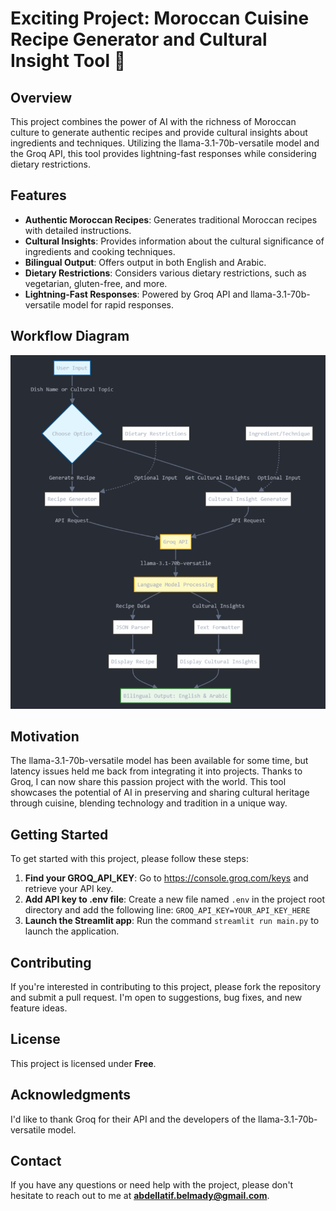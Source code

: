 **Exciting Project: Moroccan Cuisine Recipe Generator and Cultural Insight Tool 🚀**
===============================================================================

**Overview**
-----------

This project combines the power of AI with the richness of Moroccan culture to generate authentic recipes and provide cultural insights about ingredients and techniques. Utilizing the llama-3.1-70b-versatile model and the Groq API, this tool provides lightning-fast responses while considering dietary restrictions.

**Features**
------------

* **Authentic Moroccan Recipes**: Generates traditional Moroccan recipes with detailed instructions.
* **Cultural Insights**: Provides information about the cultural significance of ingredients and cooking techniques.
* **Bilingual Output**: Offers output in both English and Arabic.
* **Dietary Restrictions**: Considers various dietary restrictions, such as vegetarian, gluten-free, and more.
* **Lightning-Fast Responses**: Powered by Groq API and llama-3.1-70b-versatile model for rapid responses.

**Workflow Diagram**
--------------------

![workflow](resource/workflow.png)

**Motivation**
-------------

The llama-3.1-70b-versatile model has been available for some time, but latency issues held me back from integrating it into projects. Thanks to Groq, I can now share this passion project with the world. This tool showcases the potential of AI in preserving and sharing cultural heritage through cuisine, blending technology and tradition in a unique way.

**Getting Started**
-------------------

To get started with this project, please follow these steps:

1. **Find your GROQ_API_KEY**: Go to https://console.groq.com/keys and retrieve your API key.
2. **Add API key to .env file**: Create a new file named `.env` in the project root directory and add the following line: `GROQ_API_KEY=YOUR_API_KEY_HERE`
3. **Launch the Streamlit app**: Run the command `streamlit run main.py` to launch the application.

**Contributing**
---------------

If you're interested in contributing to this project, please fork the repository and submit a pull request. I'm open to suggestions, bug fixes, and new feature ideas.

**License**
----------

This project is licensed under **Free**.

**Acknowledgments**
----------------

I'd like to thank Groq for their API and the developers of the llama-3.1-70b-versatile model.

**Contact**
---------

If you have any questions or need help with the project, please don't hesitate to reach out to me at **abdellatif.belmady@gmail.com**.
